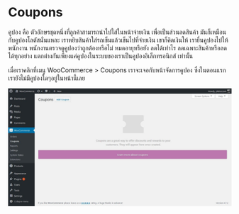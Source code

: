 # Coupons

คูปอง คือ ตัวอักษรชุดหนึ่งที่ลูกค้าสามารถนำไปใส่ในหน้าจ่ายเงิน เพื่อเป็นส่วนลดสินค้า มันก็เหมือนกับคูปองโลตัสนั่นแหละ เราหยิบสินค้าใส่รถเข็นแล้วเข็นไปที่จ่ายเงิน เขาก็คิดเงินให้ เรายื่นคูปองไปให้พนักงาน พนักงานตรวจดูคูปองว่าถูกต้องหรือไม่ หมดอายุหรือยัง ลดได้เท่าไร ลดเฉพาะสินค้าหรือลดได้ทุกอย่าง แตกต่างกันเพียงแค่คูปองในระบบของเราเป็นคูปองอิเล็กทรอนิกส์ เท่านั้น

เมื่อเราคลิกที่เมนู WooCommerce &gt; Coupons เราจะเจอกับหน้าจัดการคูปอง ซึ่งในตอนแรกเรายังไม่มีคูปองใดๆอยู่ในหน้านี้เลย 

![](/assets/2017-02-04_06-25-20.jpg)

### 



